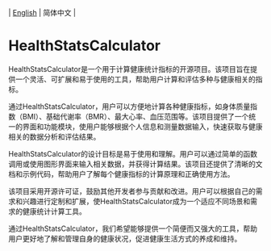 | [English](README_en.md) | 简体中文 |

# HealthStatsCalculator

HealthStatsCalculator是一个用于计算健康统计指标的开源项目。该项目旨在提供一个灵活、可扩展和易于使用的工具，帮助用户计算和评估多种与健康相关的指标。

通过HealthStatsCalculator，用户可以方便地计算各种健康指标，如身体质量指数（BMI）、基础代谢率（BMR）、最大心率、血压范围等。该项目提供了一个统一的界面和功能模块，使用户能够根据个人信息和测量数据输入，快速获取与健康相关的数据分析和评估结果。

HealthStatsCalculator的设计目标是易于使用和理解。用户可以通过简单的函数调用或使用图形界面来输入相关数据，并获得计算结果。该项目还提供了清晰的文档和示例代码，帮助用户了解每个健康指标的计算原理和正确使用方法。

该项目采用开源许可证，鼓励其他开发者参与贡献和改进。用户可以根据自己的需求和兴趣进行定制和扩展，使HealthStatsCalculator成为一个适应不同场景和需求的健康统计计算工具。

通过HealthStatsCalculator，我们希望能够提供一个简便而又强大的工具，帮助用户更好地了解和管理自身的健康状况，促进健康生活方式的养成和维持。

